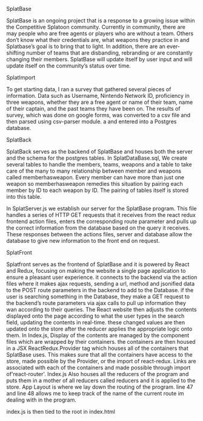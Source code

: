 SplatBase

SplatBase is an ongoing project that is a response to a growing issue within the Competitive Splatoon community. Currently in community, there are may people who are free agents or players who are without a team. Others don’t know what their credentials are, what weapons they practice in and Splatbase’s goal is to bring that to light. In addition, there are an ever-shifting number of teams that are disbanding, rebranding or are constantly changing their members. SplatBase will update itself by user input and will update itself on the community’s status over time.



SplatImport

To get starting data, I ran a survey that gathered several pieces of information. Data such as Username, Nintendo Network ID, proficiency in three weapons, whether they are a free agent or name of their team, name of their captain, and the past teams they have been on. The results of survey, which was done on google forms, was converted to a csv file and then parsed using csv-parser module. a and entered into a Postgres database.



SplatBack

SplatBack serves as the backend of SplatBase and houses both the server and the schema for the postgres tables.
In SplatDataBase.sql, We create several tables to handle the members, teams, weapons and a table to take care of the many to many relationship between member and weapons called memberhasweapon. Every member can have more than just one weapon so memberhasweapon remedies this situation by pairing each member by ID to each weapon by ID. The pairing of tables itself is stored into this table.

In SplatServer.js we establish our server for the SplatBase program. This file handles a series of HTTP GET requests that it receives from the react redux frontend action files, enters the corresponding route parameter and pulls up the correct information from the database based on the query it receives. These responses between the actions files, server and database allow the database to give new information to the front end on request.

SplatFront

Splatfront serves as the frontend of SplatBase and it is powered by React and Redux, focusing on making the website a single page application to ensure a pleasant user experience. it connects to the backend via the action files where it makes ajax requests, sending a url, method and jsonified data to the POST route parameters in the backend to add to the Database. if the user is searching something in the Database, they make a GET request to the backend’s route parameters via ajax calls to pull up information they wan according to their queries. The React website then adjusts the contents displayed onto the page according to what the user types in the search field, updating the contents in real-time. these changed values are then updated onto the store after the reducer applies the appropriate logic onto them. In Index.js, Display of the contents are managed by the component files which are wrapped by their containers. the containers are then housed in a JSX ReactRedux.Provider tag which houses all of the containers that SplatBase uses. This makes sure that all the containers have access to the store, made possible by the Provider, or the import of react-redux. Links are associated with each of the containers and made possible through import of'react-router'. Index.js Also houses all the reducers of the program and puts them in a mother of all reducers called reducers and it is applied to the store. App Layout is where we lay down the routing of the program. line 47 and line 48 allows me to keep track of the name of the current route im dealing with in the program.

index.js is then tied to the root in index.html
